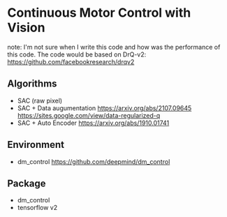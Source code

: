 # Continuous Motor Control with Vision
note: I'm not sure when I write this code and how was the performance of this code.
The code would be based on DrQ-v2: https://github.com/facebookresearch/drqv2

## Algorithms
- SAC (raw pixel)
- SAC + Data augumentation
https://arxiv.org/abs/2107.09645
https://sites.google.com/view/data-regularized-q
- SAC + Auto Encoder
https://arxiv.org/abs/1910.01741

## Environment
- dm_control
https://github.com/deepmind/dm_control

## Package
- dm_control
- tensorflow v2
